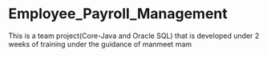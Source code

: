 # Employee_Payroll_Management

This is a team project(Core-Java and Oracle SQL) that is developed under 2 weeks of training under the guidance of manmeet mam 
